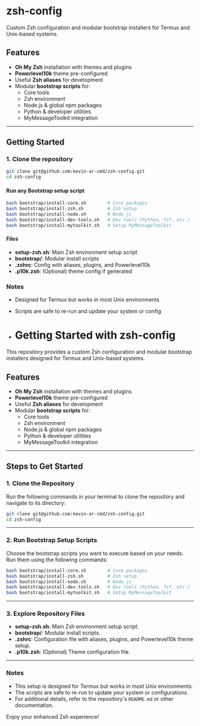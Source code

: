 # zsh-config

Custom Zsh configuration and modular bootstrap installers for Termux and Unix-based systems.

## Features

- **Oh My Zsh** installation with themes and plugins
- **Powerlevel10k** theme pre-configured
- Useful **Zsh aliases** for development
- Modular **bootstrap scripts** for:
  - Core tools
  - Zsh environment
  - Node.js & global npm packages
  - Python & developer utilities
  - MyMessageToolkit integration

---

## Getting Started

### 1. Clone the repository
```bash
git clone git@github.com:kevin-ar-cmd/zsh-config.git
cd zsh-config
```

#### Run any Bootstrap setup script 
```bash
bash bootstrap/install-core.sh        # Core packages
bash bootstrap/install-zsh.sh         # Zsh setup
bash bootstrap/install-node.sh        # Node.js
bash bootstrap/install-dev-tools.sh   # Dev tools (Python, fzf, etc.)
bash bootstrap/install-mytoolkit.sh   # Setup MyMessageToolkit
```

#### Files 
- **setup-zsh.sh**: Main Zsh environment setup script
- **bootstrap/**: Modular install scripts
- **.zshrc**: Config with aliases, plugins, and Powerlevel10k
- **.p10k.zsh**: (Optional) theme config if generated

### Notes

- Designed for Termux but works in most Unix environments
- Scripts are safe to re-run and update your system or config

- # Getting Started with zsh-config

This repository provides a custom Zsh configuration and modular bootstrap installers designed for Termux and Unix-based systems.

## Features

- **Oh My Zsh** installation with themes and plugins
- **Powerlevel10k** theme pre-configured
- Useful **Zsh aliases** for development
- Modular **bootstrap scripts** for:
  - Core tools
  - Zsh environment
  - Node.js & global npm packages
  - Python & developer utilities
  - MyMessageToolkit integration

---

## Steps to Get Started

### 1. Clone the Repository
Run the following commands in your terminal to clone the repository and navigate to its directory:
```bash
git clone git@github.com:kevin-ar-cmd/zsh-config.git
cd zsh-config
```

---

### 2. Run Bootstrap Setup Scripts
Choose the bootstrap scripts you want to execute based on your needs. Run them using the following commands:
```bash
bash bootstrap/install-core.sh        # Core packages
bash bootstrap/install-zsh.sh         # Zsh setup
bash bootstrap/install-node.sh        # Node.js
bash bootstrap/install-dev-tools.sh   # Dev tools (Python, fzf, etc.)
bash bootstrap/install-mytoolkit.sh   # Setup MyMessageToolkit
```

---

### 3. Explore Repository Files
- **setup-zsh.sh**: Main Zsh environment setup script.
- **bootstrap/**: Modular install scripts.
- **.zshrc**: Configuration file with aliases, plugins, and Powerlevel10k theme setup.
- **.p10k.zsh**: (Optional) Theme configuration file.

---

### Notes

- This setup is designed for Termux but works in most Unix environments.
- The scripts are safe to re-run to update your system or configurations.
- For additional details, refer to the repository's `README.md` or other documentation.

Enjoy your enhanced Zsh experience!
